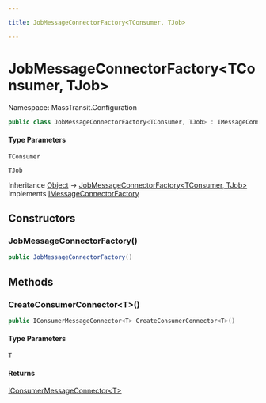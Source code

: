 ```yaml
---

title: JobMessageConnectorFactory<TConsumer, TJob>

---
```


# JobMessageConnectorFactory\<TConsumer, TJob\>

Namespace: MassTransit.Configuration

```csharp
public class JobMessageConnectorFactory<TConsumer, TJob> : IMessageConnectorFactory
```

#### Type Parameters

`TConsumer`<br/>

`TJob`<br/>

Inheritance [Object](https://learn.microsoft.com/en-us/dotnet/api/system.object) → [JobMessageConnectorFactory\<TConsumer, TJob\>](../masstransit-configuration/jobmessageconnectorfactory-2)<br/>
Implements [IMessageConnectorFactory](../masstransit-configuration/imessageconnectorfactory)

## Constructors

### **JobMessageConnectorFactory()**

```csharp
public JobMessageConnectorFactory()
```

## Methods

### **CreateConsumerConnector\<T\>()**

```csharp
public IConsumerMessageConnector<T> CreateConsumerConnector<T>()
```

#### Type Parameters

`T`<br/>

#### Returns

[IConsumerMessageConnector\<T\>](../masstransit-configuration/iconsumermessageconnector-1)<br/>
